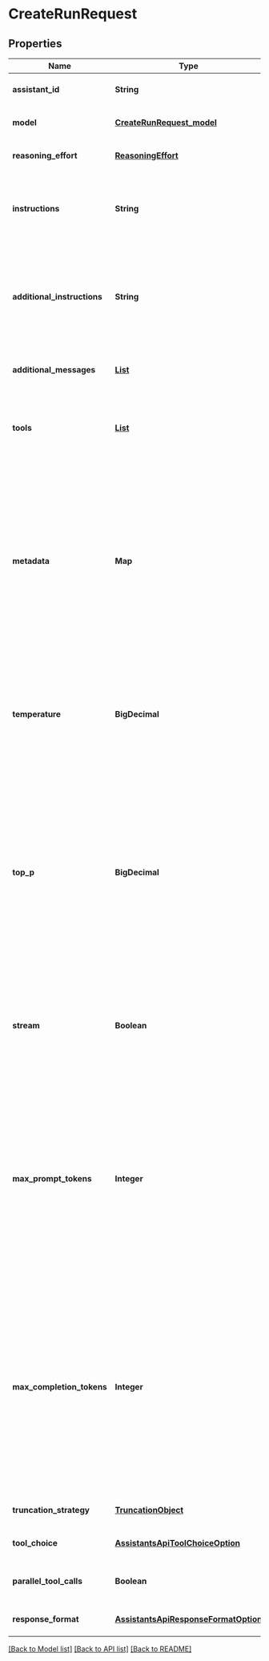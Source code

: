 # CreateRunRequest
## Properties

| Name | Type | Description | Notes |
|------------ | ------------- | ------------- | -------------|
| **assistant\_id** | **String** | The ID of the [assistant](/docs/api-reference/assistants) to use to execute this run. | [default to null] |
| **model** | [**CreateRunRequest_model**](CreateRunRequest_model.md) |  | [optional] [default to null] |
| **reasoning\_effort** | [**ReasoningEffort**](ReasoningEffort.md) |  | [optional] [default to null] |
| **instructions** | **String** | Overrides the [instructions](/docs/api-reference/assistants/createAssistant) of the assistant. This is useful for modifying the behavior on a per-run basis. | [optional] [default to null] |
| **additional\_instructions** | **String** | Appends additional instructions at the end of the instructions for the run. This is useful for modifying the behavior on a per-run basis without overriding other instructions. | [optional] [default to null] |
| **additional\_messages** | [**List**](CreateMessageRequest.md) | Adds additional messages to the thread before creating the run. | [optional] [default to null] |
| **tools** | [**List**](AssistantObject_tools_inner.md) | Override the tools the assistant can use for this run. This is useful for modifying the behavior on a per-run basis. | [optional] [default to null] |
| **metadata** | **Map** | Set of 16 key-value pairs that can be attached to an object. This can be useful for storing additional information about the object in a structured format, and querying for objects via API or the dashboard.   Keys are strings with a maximum length of 64 characters. Values are strings with a maximum length of 512 characters.  | [optional] [default to null] |
| **temperature** | **BigDecimal** | What sampling temperature to use, between 0 and 2. Higher values like 0.8 will make the output more random, while lower values like 0.2 will make it more focused and deterministic.  | [optional] [default to 1] |
| **top\_p** | **BigDecimal** | An alternative to sampling with temperature, called nucleus sampling, where the model considers the results of the tokens with top_p probability mass. So 0.1 means only the tokens comprising the top 10% probability mass are considered.  We generally recommend altering this or temperature but not both.  | [optional] [default to 1] |
| **stream** | **Boolean** | If &#x60;true&#x60;, returns a stream of events that happen during the Run as server-sent events, terminating when the Run enters a terminal state with a &#x60;data: [DONE]&#x60; message.  | [optional] [default to null] |
| **max\_prompt\_tokens** | **Integer** | The maximum number of prompt tokens that may be used over the course of the run. The run will make a best effort to use only the number of prompt tokens specified, across multiple turns of the run. If the run exceeds the number of prompt tokens specified, the run will end with status &#x60;incomplete&#x60;. See &#x60;incomplete_details&#x60; for more info.  | [optional] [default to null] |
| **max\_completion\_tokens** | **Integer** | The maximum number of completion tokens that may be used over the course of the run. The run will make a best effort to use only the number of completion tokens specified, across multiple turns of the run. If the run exceeds the number of completion tokens specified, the run will end with status &#x60;incomplete&#x60;. See &#x60;incomplete_details&#x60; for more info.  | [optional] [default to null] |
| **truncation\_strategy** | [**TruncationObject**](TruncationObject.md) |  | [optional] [default to null] |
| **tool\_choice** | [**AssistantsApiToolChoiceOption**](AssistantsApiToolChoiceOption.md) |  | [optional] [default to null] |
| **parallel\_tool\_calls** | **Boolean** | Whether to enable [parallel function calling](/docs/guides/function-calling#configuring-parallel-function-calling) during tool use. | [optional] [default to true] |
| **response\_format** | [**AssistantsApiResponseFormatOption**](AssistantsApiResponseFormatOption.md) |  | [optional] [default to null] |

[[Back to Model list]](../README.md#documentation-for-models) [[Back to API list]](../README.md#documentation-for-api-endpoints) [[Back to README]](../README.md)

